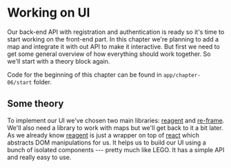 # Working on UI

Our back-end API with registration and authentication is ready so it's time to start working on the front-end part. In this chapter we're planning to add a map and integrate it with out API to make it interactive. But first we need to get some general overview of how everything should work together. So we'll start with a theory block again.

Code for the beginning of this chapter can be found in  `app/chapter-06/start` folder.

## Some theory

To implement our UI we've chosen two main libraries: [reagent] and [re-frame]. We'll also need a library to work with maps but we'll get back to it a bit later. As we already know [reagent] is just a wrapper on top of [react] which abstracts DOM manipulations for us. It helps us to build our UI using a bunch of isolated components --- pretty much like LEGO. It has a simple API and really easy to use.


[reagent]: https://reagent-project.github.io/
[re-frame]: https://github.com/Day8/re-frame
[react]: https://reactjs.org/
<!--stackedit_data:
eyJoaXN0b3J5IjpbMTY4NTAwNDU2NywtMTQ2NjA3MzI5N119
-->